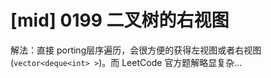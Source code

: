 # [mid] 0199 二叉树的右视图

解法：直接 porting层序遍历，会很方便的获得左视图或者右视图(`vector<deque<int> >`)。而 LeetCode 官方题解略显复杂...
